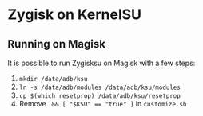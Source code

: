 # Zygisk on KernelSU

## Running on Magisk

It is possible to run Zygisksu on Magisk with a few steps:

1. `mkdir /data/adb/ksu`
2. `ln -s /data/adb/modules /data/adb/ksu/modules`
3. `cp $(which resetprop) /data/adb/ksu/resetprop`
4. Remove ` && [ "$KSU" == "true" ]` in `customize.sh`
